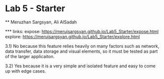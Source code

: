 # Lab 5 - Starter

** Meruzhan Sargsyan, Ali AlSadah

*** links: 
expose: https://merujsargsyan.github.io/Lab5_Starter/expose.html
explore: https://merujsargsyan.github.io/Lab5_Starter/explore.html

3.1) No because this feature relies heavily on many factors such as network, data transfer, data storage and visual elements, so it must be tested as part of the larger applicaiton.

3.2) Yes because it is a very simple and isolated feature and easy to come up with edge cases.